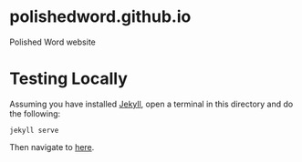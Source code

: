 # polishedword.github.io
Polished Word website

# Testing Locally

Assuming you have installed [Jekyll](http://jekyll.io/), open a terminal in this directory and do the following:

```
jekyll serve
```

Then navigate to [here](http://localhost:4000/).
